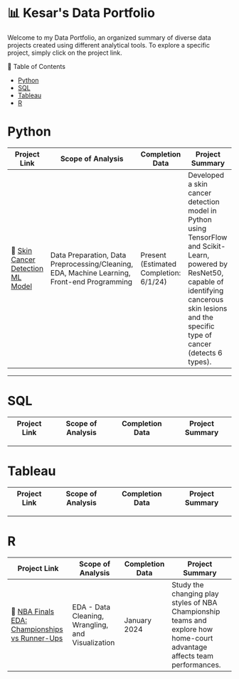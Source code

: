 # 📊 Kesar's Data Portfolio

Welcome to my Data Portfolio, an organized summary of diverse data projects created using different analytical tools. To explore a specific project, simply click on the project link.

📄 Table of Contents
- [Python](#Python)
- [SQL](#SQL)
- [Tableau](#Tableau)
- [R](#R)

# Python
| Project Link | Scope of Analysis | Completion Data | Project Summary |
|---| ---|---|---|
| 🦠 [Skin Cancer Detection ML Model]([https://github.com/srilakshmipanda/GDSC-Link](https://github.com/KesarSidhu/DataProjects/blob/main/Python/Skin%20Cancer%20Detection%20ML%20Model/README.md)) | Data Preparation, Data Preprocessing/Cleaning, EDA, Machine Learning, Front-end Programming | Present (Estimated Completion: 6/1/24) | Developed a skin cancer detection model in Python using TensorFlow and Scikit-Learn, powered by ResNet50, capable of identifying cancerous skin lesions and the specific type of cancer (detects 6 types). |


***

# SQL
| Project Link | Scope of Analysis | Completion Data | Project Summary |
|---| ---|---|---|

***

# Tableau
| Project Link | Scope of Analysis | Completion Data | Project Summary |
|---| ---|---|---|

***

# R
| Project Link | Scope of Analysis | Completion Data | Project Summary |
|---| ---|---|---|
|🏀 [NBA Finals EDA: Championships vs Runner-Ups](https://github.com/KesarSidhu/DataProjects/tree/main/R/NBA%20Finals%20EDA%20Championships%20vs%20Runner-Ups) | EDA - Data Cleaning, Wrangling, and Visualization | January 2024 | Study the changing play styles of NBA Championship teams and explore how home-court advantage affects team performances.
